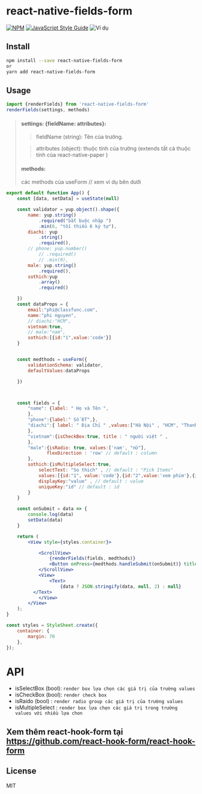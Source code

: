# react-native-fields-form

>

[![NPM](https://img.shields.io/npm/v/react-native-fields-form.svg)](https://www.npmjs.com/package/react-native-fields-form) [![JavaScript Style Guide](https://img.shields.io/badge/code_style-standard-brightgreen.svg)](https://standardjs.com)
![Ví dụ](https://firebasestorage.googleapis.com/v0/b/saga-dd0c2.appspot.com/o/images%2FA%CC%89nh%20chu%CC%A3p%20Ma%CC%80n%20hi%CC%80nh%202019-12-07%20lu%CC%81c%208.40.19%20CH.png?alt=media&token=249d8fca-565a-43c0-b862-2bb6bd2fc19b "Ví dụ")

## Install

```bash
npm install --save react-native-fields-form
or
yarn add react-native-fields-form
```

## Usage
```js
import {renderFields} from 'react-native-fields-form'
renderFields(settings, methods)
```

> #### settings: {fieldName: attributes}:
>> fieldName (string): Tên của trường.
>
>> attributes (object): thuộc tính của trường (extends tất cả thuộc tính của react-native-paper ) 
>
> #### methods:
> các methods của useForm // xem ví dụ bên dưới

```jsx
export default function App() {
    const [data, setData] = useState(null)

    const validator = yup.object().shape({
        name: yup.string()
            .required("bắt buộc nhập ")
            .min(6, "tối thiểu 6 ký tự"),
        diachi: yup
            .string()
            .required(),
        // phone: yup.number()
            // .required()
            // .min(9),
        male: yup.string()
            .required(),
        sothich:yup
            .array()
            .required()

    })
    const dataProps = {
        email:"phi@classfunc.com",
        name:"phi nguyen",
        // diachi:"HCM",
        vietnam:true,
        // male:"nam",
        sothich:[{id:"1",value:'code'}]
    }


    const medthods = useForm({
        validationSchema: validator,
        defaultValues:dataProps

    })



    const fields = {
        "name": {label: " Họ và Tên ",
        },
        "phone":{label:" Số ĐT",},
        "diachi":{ label: " Địa Chỉ " ,values:["Hà Nội" , "HCM", "Thanh Hoa","1","1","1","1","1","1","1","1","1","1","1","1","1","1","1","1","1","1","1","1","1",] , isSelectBox:true ,
        },
        "vietnam":{isCheckBox:true, title : " người việt " ,
        },
        "male":{isRadio: true, values:['nam', "nữ"],
               flexDirection : 'row' // default : column
        },
        sothich:{isMultipleSelect:true,
            selectText: "So thich" , // default : "Pick Items"
            values:[{id:"1", value:'code'},{id:"2",value:'xem phim'},{id:"3",value:'doc sach'}],
            displayKey:"value" , // default : value
            uniqueKey:"id" // default : id
        }
    }

    const onSubmit = data => {
        console.log(data)
        setData(data)
    }

    return (
        <View style={styles.container}>

            <ScrollView>
                {renderFields(fields, medthods)}
                <Button onPress={medthods.handleSubmit(onSubmit)} title={'submit'}/>
            </ScrollView>
            <View>
                <Text>
                    {data ? JSON.stringify(data, null, 2) : null}
          </Text>
            </View>
        </View>
    );
}

const styles = StyleSheet.create({
    container: {
        margin: 70
    },
});

```
# API

+ isSelectBox (bool): `render box lựa chọn các giá trị của trường values`
+ isCheckBox (bool): `render check box`
+ isRaido (bool) : `render radio group các giá trị của trường values`
+ isMultipleSelect : `render box lựa chọn các giá trị trong trường values với nhiều lựa chon`

## Xem thêm react-hook-form tại https://github.com/react-hook-form/react-hook-form
## License

MIT
